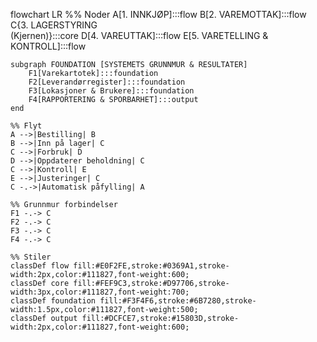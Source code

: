 flowchart LR
    %% Noder
    A[1. INNKJØP]:::flow
    B[2. VAREMOTTAK]:::flow
    C{3. LAGERSTYRING<br/>(Kjernen)}:::core
    D[4. VAREUTTAK]:::flow
    E[5. VARETELLING & KONTROLL]:::flow

    subgraph FOUNDATION [SYSTEMETS GRUNNMUR & RESULTATER]
        F1[Varekartotek]:::foundation
        F2[Leverandørregister]:::foundation
        F3[Lokasjoner & Brukere]:::foundation
        F4[RAPPORTERING & SPORBARHET]:::output
    end

    %% Flyt
    A -->|Bestilling| B
    B -->|Inn på lager| C
    C -->|Forbruk| D
    D -->|Oppdaterer beholdning| C
    C -->|Kontroll| E
    E -->|Justeringer| C
    C -.->|Automatisk påfylling| A

    %% Grunnmur forbindelser
    F1 -.-> C
    F2 -.-> C
    F3 -.-> C
    F4 -.-> C

    %% Stiler
    classDef flow fill:#E0F2FE,stroke:#0369A1,stroke-width:2px,color:#111827,font-weight:600;
    classDef core fill:#FEF9C3,stroke:#D97706,stroke-width:3px,color:#111827,font-weight:700;
    classDef foundation fill:#F3F4F6,stroke:#6B7280,stroke-width:1.5px,color:#111827,font-weight:500;
    classDef output fill:#DCFCE7,stroke:#15803D,stroke-width:2px,color:#111827,font-weight:600;
